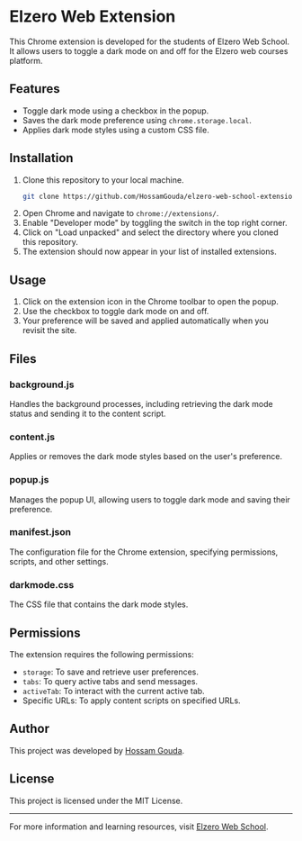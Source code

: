 # Elzero Web Extension

This Chrome extension is developed for the students of Elzero Web School. It allows users to toggle a dark mode on and off for the Elzero web courses platform.

## Features

- Toggle dark mode using a checkbox in the popup.
- Saves the dark mode preference using `chrome.storage.local`.
- Applies dark mode styles using a custom CSS file.

## Installation

1. Clone this repository to your local machine.
   ```bash
   git clone https://github.com/HossamGouda/elzero-web-school-extension.git
   ```
2. Open Chrome and navigate to `chrome://extensions/`.
3. Enable "Developer mode" by toggling the switch in the top right corner.
4. Click on "Load unpacked" and select the directory where you cloned this repository.
5. The extension should now appear in your list of installed extensions.

## Usage

1. Click on the extension icon in the Chrome toolbar to open the popup.
2. Use the checkbox to toggle dark mode on and off.
3. Your preference will be saved and applied automatically when you revisit the site.

## Files

### background.js

Handles the background processes, including retrieving the dark mode status and sending it to the content script.

### content.js

Applies or removes the dark mode styles based on the user's preference.

### popup.js

Manages the popup UI, allowing users to toggle dark mode and saving their preference.

### manifest.json

The configuration file for the Chrome extension, specifying permissions, scripts, and other settings.

### darkmode.css

The CSS file that contains the dark mode styles.

## Permissions

The extension requires the following permissions:

- `storage`: To save and retrieve user preferences.
- `tabs`: To query active tabs and send messages.
- `activeTab`: To interact with the current active tab.
- Specific URLs: To apply content scripts on specified URLs.

## Author

This project was developed by [Hossam Gouda](https://github.com/HossamGouda).

## License

This project is licensed under the MIT License.

---

For more information and learning resources, visit [Elzero Web School](https://elzerocourses.teachable.com/).
